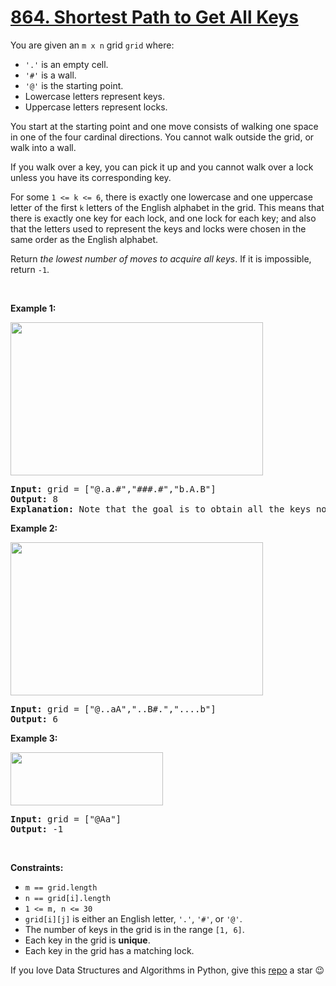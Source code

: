 # [864. Shortest Path to Get All Keys][title]

<p>You are given an <code>m x n</code> grid <code>grid</code> where:</p>
<ul>
<li><code>'.'</code> is an empty cell.</li>
<li><code>'#'</code> is a wall.</li>
<li><code>'@'</code> is the starting point.</li>
<li>Lowercase letters represent keys.</li>
<li>Uppercase letters represent locks.</li>
</ul>
<p>You start at the starting point and one move consists of walking one space in one of the four cardinal directions. You cannot walk outside the grid, or walk into a wall.</p>
<p>If you walk over a key, you can pick it up and you cannot walk over a lock unless you have its corresponding key.</p>
<p>For some <code><font face="monospace">1 &lt;= k &lt;= 6</font></code>, there is exactly one lowercase and one uppercase letter of the first <code>k</code> letters of the English alphabet in the grid. This means that there is exactly one key for each lock, and one lock for each key; and also that the letters used to represent the keys and locks were chosen in the same order as the English alphabet.</p>
<p>Return <em>the lowest number of moves to acquire all keys</em>. If it is impossible, return <code>-1</code>.</p>
<p> </p>
<p><strong>Example 1:</strong></p>
<img alt="" src="https://assets.leetcode.com/uploads/2021/07/23/lc-keys2.jpg" style="width: 404px; height: 245px;"/>
<pre><strong>Input:</strong> grid = ["@.a.#","###.#","b.A.B"]
<strong>Output:</strong> 8
<strong>Explanation:</strong> Note that the goal is to obtain all the keys not to open all the locks.
</pre>
<p><strong>Example 2:</strong></p>
<img alt="" src="https://assets.leetcode.com/uploads/2021/07/23/lc-key2.jpg" style="width: 404px; height: 245px;"/>
<pre><strong>Input:</strong> grid = ["@..aA","..B#.","....b"]
<strong>Output:</strong> 6
</pre>
<p><strong>Example 3:</strong></p>
<img alt="" src="https://assets.leetcode.com/uploads/2021/07/23/lc-keys3.jpg" style="width: 244px; height: 85px;"/>
<pre><strong>Input:</strong> grid = ["@Aa"]
<strong>Output:</strong> -1
</pre>
<p> </p>
<p><strong>Constraints:</strong></p>
<ul>
<li><code>m == grid.length</code></li>
<li><code>n == grid[i].length</code></li>
<li><code>1 &lt;= m, n &lt;= 30</code></li>
<li><code>grid[i][j]</code> is either an English letter, <code>'.'</code>, <code>'#'</code>, or <code>'@'</code>.</li>
<li>The number of keys in the grid is in the range <code>[1, 6]</code>.</li>
<li>Each key in the grid is <strong>unique</strong>.</li>
<li>Each key in the grid has a matching lock.</li>
</ul>


If you love Data Structures and Algorithms in Python, give this [repo][me] a star :wink:

[title]: https://leetcode.com/problems/shortest-path-to-get-all-keys
[me]: https://github.com/bumblebee211196/awesome-python-leetcode
